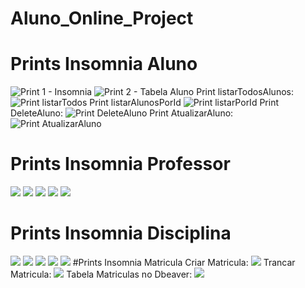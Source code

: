 # Aluno_Online_Project
#  Prints Insomnia Aluno
![Print 1 - Insomnia](https://i.imgur.com/6F2dX8K.png)
![Print 2 - Tabela Aluno](https://i.imgur.com/2zxaOu5.png)
Print listarTodosAlunos:
![Print listarTodos](https://i.imgur.com/iuZ723Y.png)
Print listarAlunosPorId
![Print listarPorId ](https://i.imgur.com/4Jj7RyM.png)
Print DeleteAluno:
![Print DeleteAluno](https://i.imgur.com/yHyEjy9.png)
Print AtualizarAluno:
![Print AtualizarAluno](https://i.imgur.com/Nh1bLuP.png)
# Prints Insomnia Professor
![](https://i.imgur.com/Tl4LM36.png)
![](https://i.imgur.com/mvA9UXV.png)
![](https://i.imgur.com/oZhsuYz.png)
![](https://i.imgur.com/ZHamsZi.png)
![](https://i.imgur.com/okjlcW0.png)
# Prints Insomnia Disciplina
![](https://i.imgur.com/oGxq7ZS.png)
![](https://i.imgur.com/ElZf1k0.png)
![](https://i.imgur.com/77aZSZ9.png)
![](https://i.imgur.com/qRJg4Qh.png)
![](https://i.imgur.com/WDSxVd0.png)
#Prints Insomnia Matricula
Criar Matricula:
![](https://i.imgur.com/PqZVo01.png)
Trancar Matricula:
![](https://i.imgur.com/SIaEEaF.png)
Tabela Matriculas no Dbeaver:
![](https://i.imgur.com/ifsmAWF.png)
